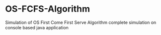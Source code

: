 # OS-FCFS-Algorithm
Simulation of OS First Come First Serve Algorithm
complete simulation on console based java application
